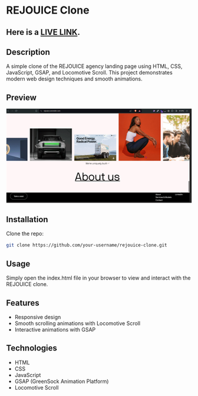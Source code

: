 # REJOUICE Clone

## Here is a [LIVE LINK](https://rejouice.onrender.com).


## Description
A simple clone of the REJOUICE agency landing page using HTML, CSS, JavaScript, GSAP, and Locomotive Scroll. This project demonstrates modern web design techniques and smooth animations.

## Preview
![REJOUICE Clone Preview](./images/preview.png)


## Installation

Clone the repo:
   ```bash
   git clone https://github.com/your-username/rejouice-clone.git
   ```
## Usage
Simply open the index.html file in your browser to view and interact with the REJOUICE clone.

## Features
- Responsive design
- Smooth scrolling animations with Locomotive Scroll
- Interactive animations with GSAP
  
## Technologies
- HTML
- CSS
- JavaScript
- GSAP (GreenSock Animation Platform)
- Locomotive Scroll

